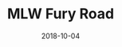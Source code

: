 ---
title: MLW Fury Road
date: 2018-10-04
location: Melrose Ballroom, Queens, NY
cagematch: https://www.cagematch.net/?id=1&nr=210943
---